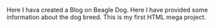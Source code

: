 Here I hava created a Blog on Beagle Dog. Here I have provided some information about the dog breed. This is my first HTML mega project.
